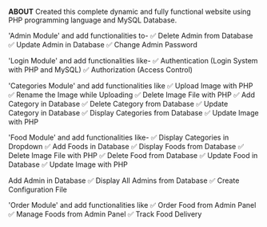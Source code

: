 **ABOUT**
Created this complete dynamic and fully functional website using PHP programming language and MySQL Database.

'Admin Module' and add functionalities to-
✅  Delete Admin from Database
✅  Update Admin in Database
✅  Change Admin Password

'Login Module' and add functionalities like-
✅  Authentication (Login System with PHP and MySQL)
✅  Authorization (Access Control)

'Categories Module' and add functionalities like
✅  Upload Image with PHP
✅  Rename the Image while Uploading
✅  Delete Image File with PHP
✅  Add Category in Database
✅  Delete Category from Database
✅  Update Category in Database
✅  Display Categories from Database
✅  Update Image with PHP

'Food Module' and add functionalities like-
✅  Display Categories in Dropdown
✅  Add Foods in Database
✅  Display Foods from Database
✅  Delete Image File with PHP
✅  Delete Food from Database
✅  Update Food in Database
✅  Update Image with PHP

Add Admin in Database
✅  Display All Admins from Database
✅  Create Configuration File

'Order Module' and add functionalities like
✅  Order Food from Admin Panel
✅  Manage Foods from Admin Panel
✅  Track Food Delivery
